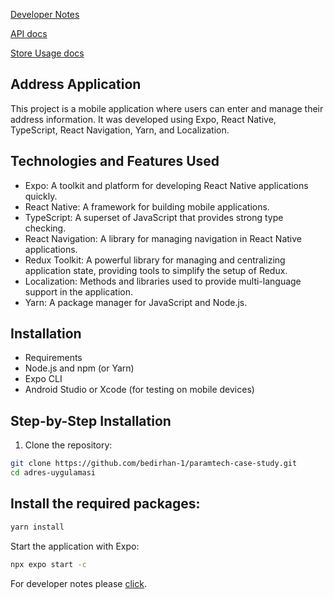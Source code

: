 [Developer Notes](developer-notes.md)

[API docs](./src/service/use-api.md)

[Store Usage docs](./src/store/store-usage.md)

## Address Application

This project is a mobile application where users can enter and manage their address information. It was developed using
Expo, React Native, TypeScript, React Navigation, Yarn, and Localization.

## Technologies and Features Used

- Expo: A toolkit and platform for developing React Native applications quickly.
- React Native: A framework for building mobile applications.
- TypeScript: A superset of JavaScript that provides strong type checking.
- React Navigation: A library for managing navigation in React Native applications.
- Redux Toolkit: A powerful library for managing and centralizing application state, providing tools to simplify the
  setup of Redux.
- Localization: Methods and libraries used to provide multi-language support in the application.
- Yarn: A package manager for JavaScript and Node.js.

## Installation

- Requirements
- Node.js and npm (or Yarn)
- Expo CLI
- Android Studio or Xcode (for testing on mobile devices)

## Step-by-Step Installation

1. Clone the repository:

```bash
git clone https://github.com/bedirhan-1/paramtech-case-study.git
cd adres-uygulamasi
```

## Install the required packages:

```bash
yarn install
```

Start the application with Expo:

```bash
npx expo start -c
```

For developer notes please [click](developer-notes.md).
